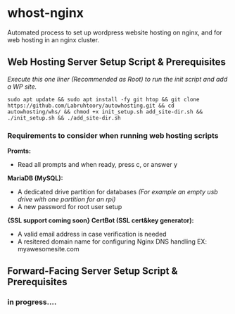 # whost-nginx

 Automated process to set up wordpress website hosting on nginx, and for web hosting in an nginx cluster.
 
 
 
 
 
 ## Web Hosting Server Setup Script & Prerequisites
 
 *Execute this one liner (Recommended as Root) to run the init script and add a WP site.*
                        
    sudo apt update && sudo apt install -fy git htop && git clone https://github.com/Labruhtoory/autowhosting.git && cd autowhosting/whs/ && chmod +x init_setup.sh add_site-dir.sh && ./init_setup.sh && ./add_site-dir.sh


### Requirements to consider when running web hosting scripts

**Promts:**
   - Read all prompts and when ready, press c, or answer y

**MariaDB (MySQL):**
   - A dedicated drive partition for databases *(For example an empty usb drive with one partition for an rpi)*
   - A new password for root user setup

**{SSL support coming soon} CertBot (SSL cert&key generator):**
   - A valid email address in case verification is needed
   - A resitered domain name for configuring Nginx DNS handling EX: myawesomesite.com


 ## Forward-Facing Server Setup Script & Prerequisites
 ### in progress....
